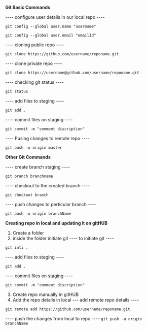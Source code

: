 **Git Basic Commands**

---- configure user details in our local repo ----
```
git config --global user.name "username"
```
```
git config --global user.email "emailId"
```

---- cloning public repo ----
```
git clone https://github.com/username/reponame.git
```

---- clone private repo ----
```
git clone https://username@github.com/username/reponame.git
```

---- checking git status ----
```
git status
```

---- add files to staging ----
```
git add .
```

---- commit files on staging ----
```
git commit -m "comment discription"
```

---- Pusing changes to remote repo ----
```
git push -u origin master
```


**Other Git Commands**

---- create branch staging ----
```
git branch branchname
```

---- checkout to the created branch ----
```
git checkout branch
```

---- push changes to perticular branch ----
```
git push -u origin branchName
```


**Creating repo in local and updating it on gitHUB**

1) Create a folder
2) inside the folder initiate git
---- to initiate git ----
```
git inti .
```

---- add files to staging ----
```
git add .
```

---- commit files on staging ----
```
git commit -m "comment discription"
```

3) Create repo manually in gitHUB
4) Add the repo details in local
--- add remote repo details ----
```
git remote add https://github.com/username/reponame.git
```

---- push the changes from local to repo ---- 
```git push -u origin branchName```
